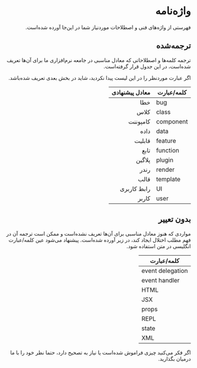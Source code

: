 <h1 dir="rtl">واژه‌نامه</h1>
<p dir="rtl">
فهرستی از واژه‌های فنی و اصطلاحات موردنیاز شما در این‌جا آورده‌ شده‌است.
</p>
<h2 dir="rtl">ترجمه‌شده</h2>
<p dir="rtl">
ترجمه کلمه‌ها و اصطلاحاتی که معادل مناسبی در جامعه نرم‌افزاری ما برای آن‌ها تعریف شده‌است، در این جدول قرار گرفته‌است.
</p>
<p dir="rtl">
اگر عبارت موردنظر را در این لیست پیدا نکردید، شاید در بخش بعدی تعریف شده‌باشد.
</p>

<table dir="rtl">
  <thead>
    <tr>
      <th>
        کلمه/عبارت    
      </th>
      <th>
        معادل پیشنهادی    
      </th>
    </tr>
  </thead>
  <tbody>
    <tr>
      <td dir="ltr">
        bug
      </td>
      <td>
        خطا
      </td>
    </tr>
    <tr>
      <td dir="ltr">
        class
      </td>
      <td>
        کلاس
      </td>
    </tr>
    <tr>
      <td dir="ltr">
        component
      </td>
      <td>
        کامپوننت
      </td>
    </tr>
        <tr>
      <td dir="ltr">
        data
      </td>
      <td>
        داده
      </td>
    </tr>
    <tr>
      <td dir="ltr">
        feature
      </td>
      <td>
        قابلیت
      </td>
    </tr>
    <tr>
      <td dir="ltr">
        function
      </td>
      <td>
        تابع
      </td>
    </tr>
    <tr>
      <td dir="ltr">
        plugin
      </td>
      <td>
        پلاگین
      </td>
    </tr>
    <tr>
      <td dir="ltr">
        render
      </td>
      <td>
        رندر
      </td>
    </tr>
    <tr>
      <td dir="ltr">
        template
      </td>
      <td>
        قالب
      </td>
    </tr>
    <tr>
      <td dir="ltr">
        UI
      </td>
      <td>
        رابط کاربری
      </td>
    </tr>
        <tr>
      <td dir="ltr">
        user
      </td>
      <td>
        کاربر
      </td>
    </tr>
  </tbody>
</table>
<h2 dir="rtl">بدون تعییر</h2>
<p dir="rtl">
مواردی که هنوز معادل مناسبی برای آن‌ها تعریف نشده‌است و ممکن است ترجمه آن در فهم مطلب اختلال ایجاد کند، در زیر آورده شده‌است. پیشنهاد می‌شود عین کلمه/عبارت انگلیسی در متن استفاده شود.
</p>
<table dir="rtl">
  <thead>
    <tr>
      <th>
        کلمه/عبارت    
      </th>
    </tr>
  </thead>
  <tbody dir="ltr">
    <tr>
      <td>
        event delegation
      </td>
    </tr>
    <tr>
      <td>
        event handler
      </td>
    </tr>
    <tr>
      <td>
        HTML
      </td>
    </tr>
     <tr>
      <td>
        JSX
      </td>
    </tr>
    <tr>
      <td>
        props
      </td>
    </tr>
    <tr>
      <td>
        REPL
      </td>
    </tr>
    <tr>
      <td>
        state
      </td>
    </tr>
        <tr>
      <td>
        XML
      </td>
    </tr>
  </tbody>
</table>
<p dir="rtl">
اگر فکر می‌کنید چیزی فراموش شده‌است یا نیاز به تصحیح دارد، حتما نظر خود را با ما درمیان بگذارید.
</p>